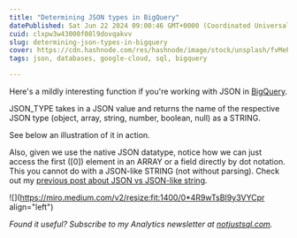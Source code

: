 ```yaml
---
title: "Determining JSON types in BigQuery"
datePublished: Sat Jun 22 2024 09:00:46 GMT+0000 (Coordinated Universal Time)
cuid: clxpw3w43000f08l9dovqakvv
slug: determining-json-types-in-bigquery
cover: https://cdn.hashnode.com/res/hashnode/image/stock/unsplash/fvMeP4ml4bU/upload/5e1184f032874c1e2b65dcfb9b7be49e.jpeg
tags: json, databases, google-cloud, sql, bigquery

---
```


Here's a mildly interesting function if you're working with JSON in [BigQuery](https://www.linkedin.com/feed/hashtag/?keywords=bigquery&highlightedUpdateUrns=urn%3Ali%3Aactivity%3A7207023990232477698).

JSON\_TYPE takes in a JSON value and returns the name of the respective JSON type (object, array, string, number, boolean, null) as a STRING.

See below an illustration of it in action.

Also, given we use the native JSON datatype, notice how we can just access the first (\[0\]) element in an ARRAY or a field directly by dot notation.  
This you cannot do with a JSON-like STRING (not without parsing). Check out my [previous post about JSON vs JSON-like string](https://datawise.dev/json-datatype-vs-json-like-string-in-bigquery).

![](https://miro.medium.com/v2/resize:fit:1400/0*4R9wTsBI9y3VYCpr align="left")

*Found it useful? Subscribe to my Analytics newsletter at* [*notjustsql.com*](https://notjustsql.com)*.*